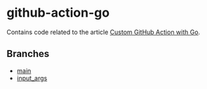 # github-action-go

Contains code related to the article [Custom GitHub Action with Go](https://thedevelopercafe.com/articles/custom-github-action-with-go-29d9ce66e5a8).

## Branches

- [main](https://github.com/gurleensethi/github-action-go/tree/main)
- [input_args](https://github.com/gurleensethi/github-action-go/tree/input_args)
